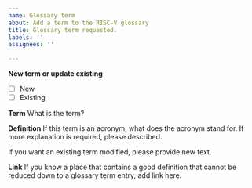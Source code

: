 ```yaml
---
name: Glossary term
about: Add a term to the RISC-V glossary
title: Glossary term requested.
labels: ''
assignees: ''

---
```


**New term or update existing**
- [ ] New
- [ ] Existing

**Term**
What is the term?


**Definition**
If this term is an acronym, what does the acronym stand for. If more explanation is required, please described.

If you want an existing term modified, please provide new text.


**Link**
If you know a place that contains a good definition that cannot be reduced down to a glossary term entry, add link here.
